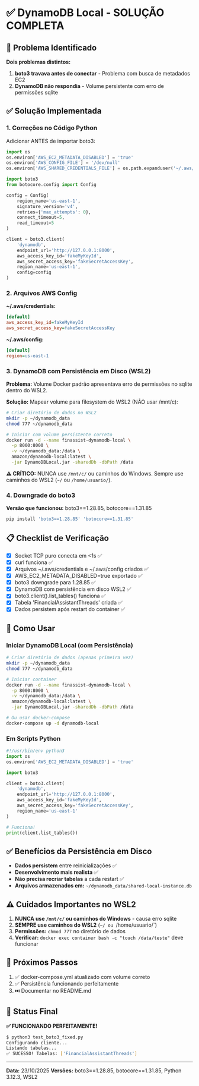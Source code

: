 # ✅ DynamoDB Local - SOLUÇÃO COMPLETA

## 🎯 Problema Identificado

**Dois problemas distintos:**

1. **boto3 travava antes de conectar** - Problema com busca de metadados EC2
2. **DynamoDB não respondia** - Volume persistente com erro de permissões sqlite

## ✅ Solução Implementada

### 1. Correções no Código Python

Adicionar ANTES de importar boto3:

```python
import os
os.environ['AWS_EC2_METADATA_DISABLED'] = 'true'
os.environ['AWS_CONFIG_FILE'] = '/dev/null'
os.environ['AWS_SHARED_CREDENTIALS_FILE'] = os.path.expanduser('~/.aws/credentials')

import boto3
from botocore.config import Config

config = Config(
    region_name='us-east-1',
    signature_version='v4',
    retries={'max_attempts': 0},
    connect_timeout=5,
    read_timeout=5
)

client = boto3.client(
    'dynamodb',
    endpoint_url='http://127.0.0.1:8000',
    aws_access_key_id='fakeMyKeyId',
    aws_secret_access_key='fakeSecretAccessKey',
    region_name='us-east-1',
    config=config
)
```

### 2. Arquivos AWS Config

**~/.aws/credentials:**
```ini
[default]
aws_access_key_id=fakeMyKeyId
aws_secret_access_key=fakeSecretAccessKey
```

**~/.aws/config:**
```ini
[default]
region=us-east-1
```

### 3. DynamoDB com Persistência em Disco (WSL2)

**Problema:** Volume Docker padrão apresentava erro de permissões no sqlite dentro do WSL2.

**Solução:** Mapear volume para filesystem do WSL2 (NÃO usar /mnt/c):

```bash
# Criar diretório de dados no WSL2
mkdir -p ~/dynamodb_data
chmod 777 ~/dynamodb_data

# Iniciar com volume persistente correto
docker run -d --name finassist-dynamodb-local \
  -p 8000:8000 \
  -v ~/dynamodb_data:/data \
  amazon/dynamodb-local:latest \
  -jar DynamoDBLocal.jar -sharedDb -dbPath /data
```

**⚠️ CRÍTICO:** NUNCA use `/mnt/c/` ou caminhos do Windows. Sempre use caminhos do WSL2 (`~/` ou `/home/usuario/`).

### 4. Downgrade do boto3

**Versão que funcionou:** boto3==1.28.85, botocore==1.31.85

```bash
pip install 'boto3==1.28.85' 'botocore==1.31.85'
```

## 📋 Checklist de Verificação

- [x] Socket TCP puro conecta em <1s ✅
- [x] curl funciona ✅  
- [x] Arquivos ~/.aws/credentials e ~/.aws/config criados ✅
- [x] AWS_EC2_METADATA_DISABLED=true exportado ✅
- [x] boto3 downgrade para 1.28.85 ✅
- [x] DynamoDB com persistência em disco WSL2 ✅
- [x] boto3.client().list_tables() funciona ✅
- [x] Tabela 'FinancialAssistantThreads' criada ✅
- [x] Dados persistem após restart do container ✅

## 🚀 Como Usar

### Iniciar DynamoDB Local (com Persistência)

```bash
# Criar diretório de dados (apenas primeira vez)
mkdir -p ~/dynamodb_data
chmod 777 ~/dynamodb_data

# Iniciar container
docker run -d --name finassist-dynamodb-local \
  -p 8000:8000 \
  -v ~/dynamodb_data:/data \
  amazon/dynamodb-local:latest \
  -jar DynamoDBLocal.jar -sharedDb -dbPath /data

# Ou usar docker-compose
docker-compose up -d dynamodb-local
```

### Em Scripts Python

```python
#!/usr/bin/env python3
import os
os.environ['AWS_EC2_METADATA_DISABLED'] = 'true'

import boto3

client = boto3.client(
    'dynamodb',
    endpoint_url='http://127.0.0.1:8000',
    aws_access_key_id='fakeMyKeyId',
    aws_secret_access_key='fakeSecretAccessKey',
    region_name='us-east-1'
)

# Funciona!
print(client.list_tables())
```

## ✅ Benefícios da Persistência em Disco

- **Dados persistem** entre reinicializações ✅
- **Desenvolvimento mais realista** ✅
- **Não precisa recriar tabelas** a cada restart ✅
- **Arquivos armazenados em:** `~/dynamodb_data/shared-local-instance.db`

## ⚠️ Cuidados Importantes no WSL2

1. **NUNCA use `/mnt/c/` ou caminhos do Windows** - causa erro sqlite
2. **SEMPRE use caminhos do WSL2** (`~/ ou `/home/usuario/`)
3. **Permissões:** `chmod 777` no diretório de dados
4. **Verificar:** `docker exec container bash -c "touch /data/teste"` deve funcionar

## 📝 Próximos Passos

1. ✅ docker-compose.yml atualizado com volume correto
2. ✅ Persistência funcionando perfeitamente
3. ⏭️ Documentar no README.md

## 🎉 Status Final

**✅ FUNCIONANDO PERFEITAMENTE!**

```bash
$ python3 test_boto3_fixed.py
Configurando cliente...
Listando tabelas...
✅ SUCESSO! Tabelas: ['FinancialAssistantThreads']
```

---

**Data:** 23/10/2025
**Versões:** boto3==1.28.85, botocore==1.31.85, Python 3.12.3, WSL2
